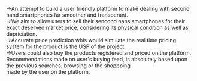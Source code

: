 ->An attempt to build a user friendly platform to make dealing with second hand smartphones far smoother and transperant. <br>
->We aim to allow users to sell their sencond hans smartphones for their exact deserved market price, considering its physical condition as well as depriciation.<br>
->Accurate price prediction whis would simulate the real time pricing system for the product is the USP of the project.<br>
->Users could also buy the products registered and priced on the platform. Recommendations made on user's buying feed, is absolutely based upon the previous searches, browsing or the shoppping<br>
  made by the user on the platform.
